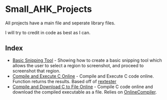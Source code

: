 # Small_AHK_Projects

All projects have a main file and seperate library files.

I will try to credit in code as best as I can.

## Index

* [Basic Snipping Tool](/Basic_Snipping_Tool) - Showing how to create a basic snipping tool which allows the user to select a region to screenshot, and proceed to screenshot that region.
* [Compile and Execute C Online](/compile-c-online) - Compile and Execute C code online. Function returns the results. Based off of [rextester](http://rextester.com)
* [Compile and Download C to File Online](/compile-c-online%20-%20toFile) - Compile C code online and download the compiled executable as a file. Relies on [OnlineCompiler](http://www.onlinecompiler.net/).

